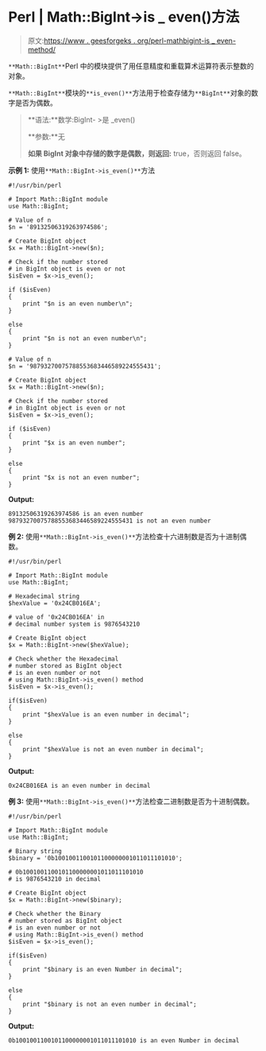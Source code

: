 # Perl | Math::BigInt->is _ even()方法

> 原文:[https://www . geesforgeks . org/perl-mathbigint-is _ even-method/](https://www.geeksforgeeks.org/perl-mathbigint-is_even-method/)

`**Math::BigInt**`Perl 中的模块提供了用任意精度和重载算术运算符表示整数的对象。

`**Math::BigInt**`模块的`**is_even()**`方法用于检查存储为`**BigInt**`对象的数字是否为偶数。

> **语法:**数学:BigInt- >是 _even()
> 
> **参数:**无
> 
> **如果 BigInt 对象中存储的数字是偶数，则返回:** true，否则返回 false。

**示例 1:** 使用`**Math::BigInt->is_even()**`方法

```
#!/usr/bin/perl 

# Import Math::BigInt module
use Math::BigInt;

# Value of n
$n = '89132506319263974586';

# Create BigInt object
$x = Math::BigInt->new($n);

# Check if the number stored
# in BigInt object is even or not
$isEven = $x->is_even();

if ($isEven)
{
    print "$n is an even number\n";
}

else
{
    print "$n is not an even number\n";
}

# Value of n
$n = '98793270075788553683446589224555431';

# Create BigInt object
$x = Math::BigInt->new($n);

# Check if the number stored
# in BigInt object is even or not
$isEven = $x->is_even();

if ($isEven)
{
    print "$x is an even number";
}

else
{
    print "$x is not an even number";
}
```

**Output:**

```
89132506319263974586 is an even number
98793270075788553683446589224555431 is not an even number

```

**例 2:** 使用`**Math::BigInt->is_even()**`方法检查十六进制数是否为十进制偶数。

```
#!/usr/bin/perl 

# Import Math::BigInt module
use Math::BigInt;

# Hexadecimal string
$hexValue = '0x24CB016EA';

# value of '0x24CB016EA' in
# decimal number system is 9876543210

# Create BigInt object
$x = Math::BigInt->new($hexValue);

# Check whether the Hexadecimal 
# number stored as BigInt object
# is an even number or not 
# using Math::BigInt->is_even() method
$isEven = $x->is_even();

if($isEven)
{
    print "$hexValue is an even number in decimal";
}

else
{
    print "$hexValue is not an even number in decimal";
}
```

**Output:**

```
0x24CB016EA is an even number in decimal

```

**例 3:** 使用`**Math::BigInt->is_even()**`方法检查二进制数是否为十进制偶数。

```
#!/usr/bin/perl 

# Import Math::BigInt module
use Math::BigInt;

# Binary string
$binary = '0b1001001100101100000001011011101010';

# 0b1001001100101100000001011011101010
# is 9876543210 in decimal 

# Create BigInt object
$x = Math::BigInt->new($binary);

# Check whether the Binary
# number stored as BigInt object
# is an even number or not 
# using Math::BigInt->is_even() method
$isEven = $x->is_even();

if($isEven)
{
    print "$binary is an even Number in decimal";
}

else
{
    print "$binary is not an even number in decimal";
}
```

**Output:**

```
0b1001001100101100000001011011101010 is an even Number in decimal

```